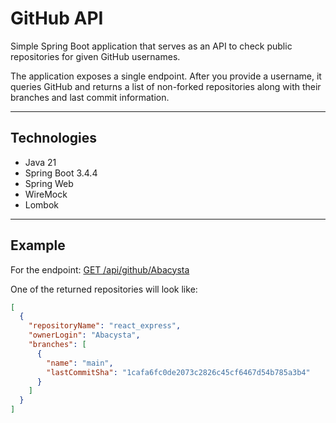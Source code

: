 # GitHub API

Simple Spring Boot application that serves as an API to check public repositories for given GitHub usernames.

The application exposes a single endpoint. After you provide a username, it queries GitHub and returns a list of non-forked repositories along with their branches and last commit information.

---

## Technologies

- Java 21  
- Spring Boot 3.4.4  
- Spring Web  
- WireMock  
- Lombok  

---

## Example

For the endpoint:
[GET /api/github/Abacysta](http://localhost:8080/api/github/Abacysta)

One of the returned repositories will look like:

```json
[
  {
    "repositoryName": "react_express",
    "ownerLogin": "Abacysta",
    "branches": [
      {
        "name": "main",
        "lastCommitSha": "1cafa6fc0de2073c2826c45cf6467d54b785a3b4"
      }
    ]
  }
]

